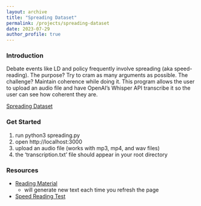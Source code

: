 ```yaml
---
layout: archive
title: "Spreading Dataset"
permalink: /projects/spreading-dataset
date: 2023-07-29
author_profile: true
---
```


### Introduction 

Debate events like LD and policy frequently involve spreading (aka speed-reading). The purpose? Try to cram as many arguments as possible. The challenge? Maintain coherence while doing it. This program allows the user to upload an audio file and have OpenAI’s Whisper API transcribe it so the user can see how coherent they are. 

[Spreading Dataset](https://github.com/t-wang1)

### Get Started 

1. run python3 spreading.py
2. open http://localhost:3000
3. upload an audio file (works with mp3, mp4, and wav files)
4. the ‘transcription.txt’ file should appear in your root directory

### Resources

* [Reading Material](https://www.elsewhere.org/journal/pomo/ )
  * will generate new text each time you refresh the page
* [Speed Reading Test](https://readingsoft.com/)


